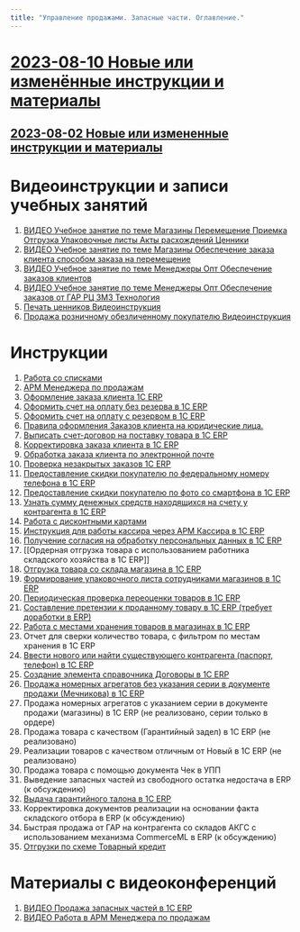 ```yaml
---
title: "Управление продажами. Запасные части. Оглавление."
---
```

# [2023-08-10 Новые или изменённые инструкции и материалы](ERP/Управление%20продажами/Запчасти/2023-08-10%20Новые%20или%20изменённые%20инструкции%20и%20материалы.md)
## [2023-08-02 Новые или измененные инструкции и материалы](ERP/Управление%20продажами/Запчасти/2023-08-02%20Новые%20или%20измененные%20инструкции%20и%20материалы.md)

# Видеоинструкции и записи учебных занятий

1. [ВИДЕО Учебное занятие по теме Магазины Перемещение Приемка Отгрузка Упаковочные листы Акты расхождений Ценники](ERP/Управление%20продажами/Запчасти/ВИДЕО%20Учебное%20занятие%20по%20теме%20Магазины%20Перемещение%20Приемка%20Отгрузка%20Упаковочные%20листы%20Акты%20расхождений%20Ценники.md)
2. [ВИДЕО Учебное занятие по теме Магазины Обеспечение заказа клиента способом заказа на перемещение](ERP/Управление%20продажами/Запчасти/ВИДЕО%20Учебное%20занятие%20по%20теме%20Магазины%20Обеспечение%20заказа%20клиента%20способом%20заказа%20на%20перемещение.md)
3. [ВИДЕО Учебное занятие по теме Менеджеры Опт Обеспечение заказов клиентов](ERP/Управление%20продажами/Запчасти/ВИДЕО%20Учебное%20занятие%20по%20теме%20Менеджеры%20Опт%20Обеспечение%20заказов%20клиентов.md)
4. [ВИДЕО Учебное занятие по теме Менеджеры Опт Обеспечение заказов от ГАР РЦ ЗМЗ Технология](ERP/Управление%20продажами/Запчасти/ВИДЕО%20Учебное%20занятие%20по%20теме%20Менеджеры%20Опт%20Обеспечение%20заказов%20от%20ГАР%20РЦ%20ЗМЗ%20Технология.md)
5. [Печать ценников Видеоинструкция](ERP/Управление%20продажами/Запчасти/Печать%20ценников%20Видеоинструкция.md)  
6. [Продажа розничному обезличенному покупателю Видеоинструкция](ERP/Управление%20продажами/Запчасти/Продажа%20розничному%20обезличенному%20покупателю%20Видеоинструкция.md)  

# Инструкции

1. [Работа со списками](Работа%20со%20списками.md)
2. [АРМ Менеджера по продажам](ERP/Управление%20продажами/Запчасти/АРМ%20Менеджера%20по%20продажам.md)
3. [Оформление заказа клиента 1C ERP](Оформление%20заказа%20клиента%201C%20ERP.md)
4. [Оформить счет на оплату без резерва в 1С ERP](Оформить%20счет%20на%20оплату%20без%20резерва%20в%201С%20ERP.md)
5. [Оформить счет на оплату с резервом в 1С ERP](Оформить%20счет%20на%20оплату%20с%20резервом%20в%201С%20ERP.md)
6. [Правила оформления Заказов клиента на юридические лица.](ERP/Управление%20продажами/Запчасти/Правила%20оформления%20Заказов%20клиента%20на%20юридические%20лица..md)
7. [Выписать счет-договор на поставку товара в 1С ERP](Выписать%20счет-договор%20на%20поставку%20товара%20в%201С%20ERP.md)
8. [Корректировка заказа клиента в 1С ERP](Корректировка%20заказа%20клиента%20в%201С%20ERP.md)
9. [Обработка заказа клиента по электронной почте](Обработка%20заказа%20клиента%20по%20электронной%20почте.md)
10. [Проверка незакрытых заказов 1С ERP](Проверка%20незакрытых%20заказов%201С%20ERP.md)
11. [Предоставление скидки покупателю по федеральному номеру телефона в 1C ERP](ERP/Управление%20продажами/Запчасти/Предоставление%20скидки%20покупателю%20по%20федеральному%20номеру%20телефона%20в%201C%20ERP.md)
12. [Предоставление скидки покупателю по фото со смартфона в 1С ERP](ERP/Управление%20продажами/Запчасти/Предоставление%20скидки%20покупателю%20по%20фото%20со%20смартфона%20в%201С%20ERP.md)
13. [Узнать сумму денежных средств находящихся на счету у контрагента в 1C ERP](ERP/Управление%20продажами/Запчасти/Узнать%20сумму%20денежных%20средств%20находящихся%20на%20счету%20у%20контрагента%20в%201C%20ERP.md)
14. [Работа с дисконтными картами](ERP/Управление%20продажами/Запчасти/Работа%20с%20дисконтными%20картами.md)
15. [Инструкция для работы кассира через АРМ Кассира в 1C ERP](ERP/Управление%20продажами/Запчасти/Инструкция%20для%20работы%20кассира%20через%20АРМ%20Кассира%20в%201C%20ERP.md)
16. [Получение согласия на обработку персональных данных в 1C ERP](ERP/Управление%20продажами/Запчасти/Получение%20согласия%20на%20обработку%20персональных%20данных%20в%201C%20ERP.md)
17. [[Ордерная отгрузка товара с использованием работника складского хозяйства в 1C ERP]]
18. [Отгрузка товара со склада магазина в 1C ERP](ERP/Управление%20продажами/Запчасти/Отгрузка%20товара%20со%20склада%20магазина%20в%201C%20ERP.md)
19. [Формирование упаковочного листа сотрудниками магазинов в 1C ERP](ERP/Управление%20продажами/Запчасти/Формирование%20упаковочного%20листа%20сотрудниками%20магазинов%20в%201C%20ERP.md)
20. [Периодическая проверка переоценки товаров в 1C ERP](ERP/Управление%20продажами/Запчасти/Периодическая%20проверка%20переоценки%20товаров%20в%201C%20ERP.md)
21. [Составление претензии к проданному товару в 1C ERP (требует доработки в ERP)](ERP/Управление%20продажами/Запчасти/Составление%20претензии%20к%20проданному%20товару%20в%201C%20ERP%20(требует%20доработки%20в%20ERP).md)
22. [Работа с местами хранения товаров в магазинах в 1C ERP](ERP/Управление%20продажами/Запчасти/Работа%20с%20местами%20хранения%20товаров%20в%20магазинах%20в%201C%20ERP.md)
23. Отчет для сверки количество товара, с фильтром по местам хранения в 1C ERP
24. [Ввести нового или найти существующего контрагента (паспорт, телефон) в 1C ERP](ERP/Управление%20продажами/Запчасти/Ввести%20нового%20или%20найти%20существующего%20контрагента%20(паспорт,%20телефон)%20в%201C%20ERP.md)
25. [Создание элемента справочника Договоры в 1C ERP](ERP/Управление%20продажами/Запчасти/Создание%20элемента%20справочника%20Договоры%20в%201C%20ERP.md)
26. [Продажа номерных агрегатов без указания серии в документе продажи (Мечникова) в 1C ERP](ERP/Управление%20продажами/Запчасти/Продажа%20номерных%20агрегатов%20без%20указания%20серии%20в%20документе%20продажи%20(Мечникова)%20в%201C%20ERP.md)
27. Продажа номерных агрегатов с указанием серии в документе продажи (магазины) в 1C ERP (не реализовано, серии только в ордере)
28. Продажа товара с качеством (Гарантийный задел) в 1C ERP (не реализовано)
29. Реализации товаров с качеством отличным от Новый в 1C ERP (не реализовано)
30. Продажа товара с помощью документа Чек в УПП
31. Выведение запасных частей из свободного остатка недостача в ERP (к обсуждению)
32. [Выдача гарантийного талона в 1C ERP](ERP/Управление%20продажами/Запчасти/Выдача%20гарантийного%20талона%20в%201C%20ERP.md) 
33. Корректировка документов реализации на основании факта складского отбора в ERP (к обсуждению)
34. Быстрая продажа от ГАР на контрагента со складов АКГС с использованием механизма CommerceML в ERP (к обсуждению)
35. [Отгрузки по схеме Товарный кредит](ERP/Управление%20продажами/Запчасти/Отгрузки%20по%20схеме%20Товарный%20кредит.md)

# Материалы с видеоконференций

1. [ВИДЕО Продажа запасных частей в 1С ERP](ВИДЕО%20Продажа%20запасных%20частей%20в%201С%20ERP.md)
2. [ВИДЕО Работа в АРМ Менеджера по продажам](ERP/Управление%20продажами/Запчасти/ВИДЕО%20Работа%20в%20АРМ%20Менеджера%20по%20продажам.md)
